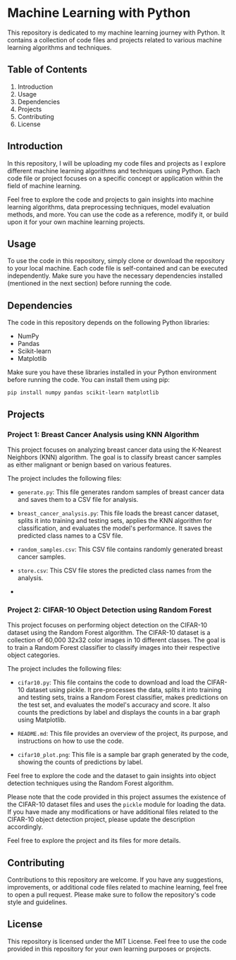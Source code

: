 # Machine Learning with Python

This repository is dedicated to my machine learning journey with Python. It contains a collection of code files and projects related to various machine learning algorithms and techniques.

## Table of Contents

1. Introduction
2. Usage
3. Dependencies
4. Projects
5. Contributing
6. License

## Introduction

In this repository, I will be uploading my code files and projects as I explore different machine learning algorithms and techniques using Python. Each code file or project focuses on a specific concept or application within the field of machine learning.

Feel free to explore the code and projects to gain insights into machine learning algorithms, data preprocessing techniques, model evaluation methods, and more. You can use the code as a reference, modify it, or build upon it for your own machine learning projects.

## Usage

To use the code in this repository, simply clone or download the repository to your local machine. Each code file is self-contained and can be executed independently. Make sure you have the necessary dependencies installed (mentioned in the next section) before running the code.

## Dependencies

The code in this repository depends on the following Python libraries:

- NumPy
- Pandas
- Scikit-learn
- Matplotlib

Make sure you have these libraries installed in your Python environment before running the code. You can install them using pip:

```
pip install numpy pandas scikit-learn matplotlib

```



## Projects

### Project 1: Breast Cancer Analysis using KNN Algorithm

This project focuses on analyzing breast cancer data using the K-Nearest Neighbors (KNN) algorithm. The goal is to classify breast cancer samples as either malignant or benign based on various features.

The project includes the following files:

- `generate.py`: This file generates random samples of breast cancer data and saves them to a CSV file for analysis.

- `breast_cancer_analysis.py`: This file loads the breast cancer dataset, splits it into training and testing sets, applies the KNN algorithm for classification, and evaluates the model's performance. It saves the predicted class names to a CSV file.

- `random_samples.csv`: This CSV file contains randomly generated breast cancer samples.

- `store.csv`: This CSV file stores the predicted class names from the analysis.
- 
### Project 2: CIFAR-10 Object Detection using Random Forest

This project focuses on performing object detection on the CIFAR-10 dataset using the Random Forest algorithm. The CIFAR-10 dataset is a collection of 60,000 32x32 color images in 10 different classes. The goal is to train a Random Forest classifier to classify images into their respective object categories.

The project includes the following files:

- `cifar10.py`: This file contains the code to download and load the CIFAR-10 dataset using pickle. It pre-processes the data, splits it into training and testing sets, trains a Random Forest classifier, makes predictions on the test set, and evaluates the model's accuracy and score. It also counts the predictions by label and displays the counts in a bar graph using Matplotlib.

- `README.md`: This file provides an overview of the project, its purpose, and instructions on how to use the code.

- `cifar10_plot.png`: This file is a sample bar graph generated by the code, showing the counts of predictions by label.

Feel free to explore the code and the dataset to gain insights into object detection techniques using the Random Forest algorithm.

Please note that the code provided in this project assumes the existence of the CIFAR-10 dataset files and uses the `pickle` module for loading the data. If you have made any modifications or have additional files related to the CIFAR-10 object detection project, please update the description accordingly.


Feel free to explore the project and its files for more details.

## Contributing

Contributions to this repository are welcome. If you have any suggestions, improvements, or additional code files related to machine learning, feel free to open a pull request. Please make sure to follow the repository's code style and guidelines.

## License

This repository is licensed under the MIT License. Feel free to use the code provided in this repository for your own learning purposes or projects.
